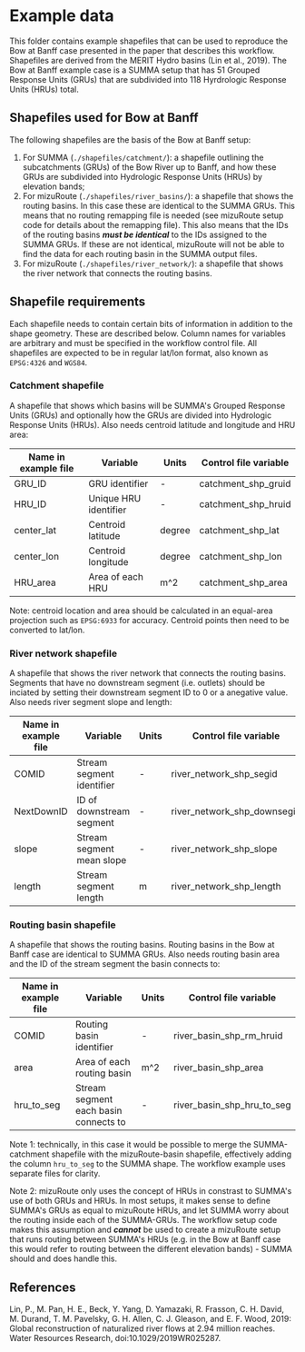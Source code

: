 # Example data
This folder contains example shapefiles that can be used to reproduce the Bow at Banff case presented in the paper that describes this workflow. Shapefiles are derived from the MERIT Hydro basins (Lin et al., 2019). The Bow at Banff example case is a SUMMA setup that has 51 Grouped Response Units (GRUs) that are subdivided into 118 Hyrdrologic Response Units (HRUs) total.

## Shapefiles used for Bow at Banff
The following shapefiles are the basis of the Bow at Banff setup:
1. For SUMMA (`./shapefiles/catchment/`): a shapefile outlining the subcatchments (GRUs) of the Bow River up to Banff, and how these GRUs are subdivided into Hydrologic Response Units (HRUs) by elevation bands;
2. For mizuRoute (`./shapefiles/river_basins/`): a shapefile that shows the routing basins. In this case these are identical to the SUMMA GRUs. This means that no routing remapping file is needed (see mizuRoute setup code for details about the remapping file). This also means that the IDs of the routing basins **_must be identical_** to the IDs assigned to the SUMMA GRUs. If these are not identical, mizuRoute will not be able to find the data for each routing basin in the SUMMA output files.
3. For mizuRoute (`./shapefiles/river_network/`): a shapefile that shows the river network that connects the routing basins. 


## Shapefile requirements
Each shapefile needs to contain certain bits of information in addition to the shape geometry. These are described below. Column names for variables are arbitrary and must be specified in the workflow control file. All shapefiles are expected to be in regular lat/lon format, also known as `EPSG:4326` and `WGS84`.


### Catchment shapefile
A shapefile that shows which basins will be SUMMA's Grouped Response Units (GRUs) and optionally how the GRUs are divided into Hydrologic Response Units (HRUs). Also needs centroid latitude and longitude and HRU area:

| Name in example file | Variable              | Units  | Control file variable | 
|----------------------|-----------------------|--------|-----------------------|
| GRU_ID               | GRU identifier        | -      | catchment_shp_gruid   |
| HRU_ID               | Unique HRU identifier | -      | catchment_shp_hruid   |
| center_lat           | Centroid latitude     | degree | catchment_shp_lat     |
| center_lon           | Centroid longitude    | degree | catchment_shp_lon     |
| HRU_area             | Area of each HRU      | m^2    | catchment_shp_area    |

Note: centroid location and area should be calculated in an equal-area projection such as `EPSG:6933` for accuracy. Centroid points then need to be converted to lat/lon.


### River network shapefile
A shapefile that shows the river network that connects the routing basins. Segments that have no downstream segment (i.e. outlets) should be inciated by setting their downstream segment ID to 0 or a anegative value. Also needs river segment slope and length:

| Name in example file | Variable                  | Units  | Control file variable       | 
|----------------------|---------------------------|--------|-----------------------------|
| COMID                | Stream segment identifier | -      | river_network_shp_segid     |
| NextDownID           | ID of downstream segment  | -      | river_network_shp_downsegid |
| slope                | Stream segment mean slope | -      | river_network_shp_slope     |
| length               | Stream segment length     | m      | river_network_shp_length    |


### Routing basin shapefile
A shapefile that shows the routing basins. Routing basins in the Bow at Banff case are identical to SUMMA GRUs. Also needs routing basin area and the ID of the stream segment the basin connects to:

| Name in example file | Variable                              | Units  | Control file variable       | 
|----------------------|---------------------------------------|--------|-----------------------------|
| COMID                | Routing basin identifier              | -      | river_basin_shp_rm_hruid    |
| area                 | Area of each routing basin            | m^2    | river_basin_shp_area        |
| hru_to_seg           | Stream segment each basin connects to | -      | river_basin_shp_hru_to_seg  |


Note 1: technically, in this case it would be possible to merge the SUMMA-catchment shapefile with the mizuRoute-basin shapefile, effectively adding the column `hru_to_seg` to the SUMMA shape. The workflow example uses separate files for clarity.

Note 2: mizuRoute only uses the concept of HRUs in constrast to SUMMA's use of both GRUs and HRUs. In most setups, it makes sense to define SUMMA's GRUs as equal to mizuRoute HRUs, and let SUMMA worry about the routing inside each of the SUMMA-GRUs. The workflow setup code makes this assumption and **_cannot_** be used to create a mizuRoute setup that runs routing between SUMMA's HRUs (e.g. in the Bow at Banff case this would refer to routing between the different elevation bands) - SUMMA should and does handle this.


## References
Lin, P., M. Pan, H. E., Beck, Y. Yang, D. Yamazaki, R. Frasson, C. H. David, M. Durand, T. M. Pavelsky, G. H. Allen, C. J. Gleason, and E. F. Wood, 2019: Global reconstruction of naturalized river flows at 2.94 million reaches. Water Resources Research, doi:10.1029/2019WR025287.
